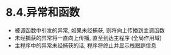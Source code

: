 # 8.4.异常和函数

- 被调函数中引发的异常, 如果未经捕获, 则将向上传播到主调函数
- 未经捕获的异常将一直向上传播, 直至到达主程序 (全局作用域)
- 主程序中的异常未经捕获的话, 程序将终止并显示栈跟踪信息
